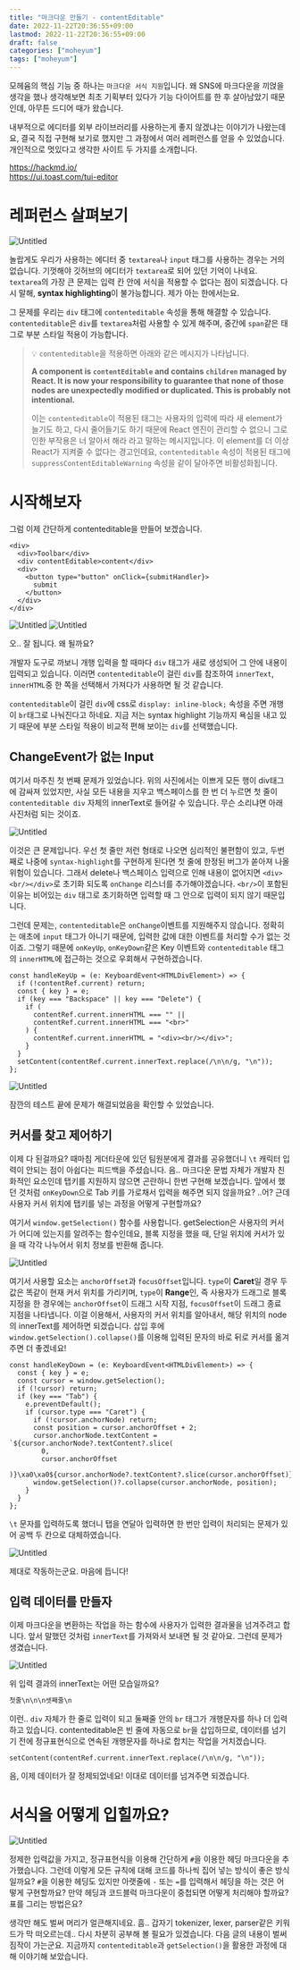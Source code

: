 ```yaml
---
title: "마크다운 만들기 - contentEditable"
date: 2022-11-22T20:36:55+09:00
lastmod: 2022-11-22T20:36:55+09:00
draft: false
categories: ["moheyum"]
tags: ["moheyum"]
---
```


모헤윰의 핵심 기능 중 하나는 `마크다운 서식 지원`입니다. 왜 SNS에 마크다운을 끼얹을 생각을 했나 생각해보면 최초 기획부터 있다가 기능 다이어트를 한 후 살아남았기 때문인데, 아무튼 드디어 때가 왔습니다.

내부적으로 에디터를 외부 라이브러리를 사용하는게 좋지 않겠냐는 이야기가 나왔는데요, 결국 직접 구현해 보기로 했지만 그 과정에서 여러 레퍼런스를 얻을 수 있었습니다. 개인적으로 멋있다고 생각한 사이트 두 가지를 소개합니다.

https://hackmd.io/  
https://ui.toast.com/tui-editor

# 레퍼런스 살펴보기

![Untitled](/image/md_editor_1_01.png)

놀랍게도 우리가 사용하는 에디터 중 `textarea`나 `input` 태그를 사용하는 경우는 거의 없습니다. 기껏해야 깃허브의 에디터가 `textarea`로 되어 있던 기억이 나네요. `textarea`의 가장 큰 문제는 입력 칸 안에 서식을 적용할 수 없다는 점이 되겠습니다. 다시 말해, **syntax highlighting**이 불가능합니다. 제가 아는 한에서는요.

그 문제를 우리는 `div` 태그에 `contenteditable` 속성을 통해 해결할 수 있습니다. `contenteditable`은 `div`를 `textarea`처럼 사용할 수 있게 해주며, 중간에 `span`같은 태그로 부분 스타일 적용이 가능합니다.

> 💡 `contenteditable`을 적용하면 아래와 같은 메시지가 나타납니다.
>
> **A component is `contentEditable` and contains `children` managed by React. It is now your responsibility to guarantee that none of those nodes are unexpectedly modified or duplicated. This is probably not intentional.**
>
> 이는 `contenteditable`이 적용된 태그는 사용자의 입력에 따라 새 element가 늘기도 하고, 다시 줄어들기도 하기 때문에 React 엔진이 관리할 수 없으니 그로 인한 부작용은 너 알아서 해라 라고 말하는 메시지입니다. 이 element를 더 이상 React가 지켜줄 수 없다는 경고인데요, `contenteditable` 속성이 적용된 태그에 `suppressContentEditableWarning` 속성을 같이 달아주면 비활성화됩니다.

# 시작해보자

그럼 이제 간단하게 contenteditable을 만들어 보겠습니다.

```tsx
<div>
  <div>Toolbar</div>
  <div contentEditable>content</div>
  <div>
    <button type="button" onClick={submitHandler}>
      submit
    </button>
  </div>
</div>
```

![Untitled](/image/md_editor_1_02.png)
![Untitled](/image/md_editor_1_03.png)

오.. 잘 됩니다. 왜 될까요?

개발자 도구로 까보니 개행 입력을 할 때마다 `div` 태그가 새로 생성되어 그 안에 내용이 입력되고 있습니다. 이러면 `contenteditable`이 걸린 `div`를 참조하여 `innerText`, `innerHTML`중 한 쪽을 선택해서 가져다가 사용하면 될 것 같습니다.

`contenteditable`이 걸린 `div`에 css로 `display: inline-block;` 속성을 주면 개행이 `br`태그로 나눠진다고 하네요. 지금 저는 syntax highlight 기능까지 욕심을 내고 있기 때문에 부분 스타일 적용이 비교적 편해 보이는 `div`를 선택했습니다.

## ChangeEvent가 없는 Input

여기서 마주친 첫 번째 문제가 있었습니다. 위의 사진에서는 이쁘게 모든 행이 div태그에 감싸져 있었지만, 사실 모든 내용을 지우고 백스페이스를 한 번 더 누르면 첫 줄이 `contenteditable div` 자체의 innerText로 들어갈 수 있습니다. 무슨 소리냐면 아래 사진처럼 되는 것이죠.

![Untitled](/image/md_editor_1_04.png)

이것은 큰 문제입니다. 우선 첫 줄만 저런 형태로 나오면 심리적인 불편함이 있고, 두번째로 나중에 `syntax-highlight`를 구현하게 된다면 첫 줄에 한정된 버그가 쏟아져 나올 위험이 있습니다. 그래서 delete나 백스페이스 입력으로 인해 내용이 없어지면 `<div><br/></div>`로 초기화 되도록 `onChange` 리스너를 추가해야겠습니다. `<br/>`이 포함된 이유는 비어있는 `div` 태그로 초기화하면 입력할 때 그 안으로 입력이 되지 않기 때문입니다.

그런데 문제는, `contenteditable`은 `onChange`이벤트를 지원해주지 않습니다. 정확히는 애초에 `input` 태그가 아니기 때문에, 입력한 값에 대한 이벤트를 처리할 수가 없는 것이죠. 그렇기 때문에 `onKeyUp`, `onKeyDown`같은 Key 이벤트와 `contenteditable` 태그의 `innerHTML`에 접근하는 것으로 우회해서 구현하겠습니다.

```tsx
const handleKeyUp = (e: KeyboardEvent<HTMLDivElement>) => {
  if (!contentRef.current) return;
  const { key } = e;
  if (key === "Backspace" || key === "Delete") {
    if (
      contentRef.current.innerHTML === "" ||
      contentRef.current.innerHTML === "<br>"
    ) {
      contentRef.current.innerHTML = "<div><br/></div>";
    }
  }
  setContent(contentRef.current.innerText.replace(/\n\n/g, "\n"));
};
```

![Untitled](/image/md_editor_1_05.png)

잠깐의 테스트 끝에 문제가 해결되었음을 확인할 수 있었습니다.

## 커서를 찾고 제어하기

이제 다 된걸까요? 때마침 게더타운에 있던 팀원분에게 결과를 공유했더니 `\t` 캐릭터 입력이 안되는 점이 아쉽다는 피드백을 주셨습니다. 음.. 마크다운 문법 자체가 개발자 친화적인 요소인데 탭키를 지원하지 않으면 곤란하니 한번 구현해 보겠습니다. 앞에서 했던 것처럼 `onKeyDown`으로 Tab 키를 가로채서 입력을 해주면 되지 않을까요? ..어? 근데 사용자 커서 위치에 탭키를 넣는 과정을 어떻게 구현할까요?

여기서 `window.getSelection()` 함수를 사용합니다. getSelection은 사용자의 커서가 어디에 있는지를 알려주는 함수인데요, 블록 지정을 했을 때, 단일 위치에 커서가 있을 때 각각 나누어서 위치 정보를 반환해 줍니다.

![Untitled](/image/md_editor_1_06.png)

여기서 사용할 요소는 `anchorOffset`과 `focusOffset`입니다. `type`이 **Caret**일 경우 두 값은 똑같이 현재 커서 위치를 가리키며, `type`이 **Range**인, 즉 사용자가 드래그로 블록 지정을 한 경우에는 `anchorOffset`이 드래그 시작 지점, `focusOffset`이 드래그 종료 지점을 나타냅니다. 이걸 이용해서, 사용자의 커서 위치를 알아내서, 해당 위치의 node의 innerText를 제어하면 되겠습니다. 삽입 후에 `window.getSelection().collapse()`를 이용해 입력된 문자의 바로 뒤로 커서를 옮겨주면 더 좋겠네요!

```tsx
const handleKeyDown = (e: KeyboardEvent<HTMLDivElement>) => {
  const { key } = e;
  const cursor = window.getSelection();
  if (!cursor) return;
  if (key === "Tab") {
    e.preventDefault();
    if (cursor.type === "Caret") {
      if (!cursor.anchorNode) return;
      const position = cursor.anchorOffset + 2;
      cursor.anchorNode.textContent = `${cursor.anchorNode?.textContent?.slice(
        0,
        cursor.anchorOffset
      )}\xa0\xa0${cursor.anchorNode?.textContent?.slice(cursor.anchorOffset)}`;
      window.getSelection()?.collapse(cursor.anchorNode, position);
    }
  }
};
```

`\t` 문자를 입력하도록 했더니 탭을 연달아 입력하면 한 번만 입력이 처리되는 문제가 있어 공백 두 칸으로 대체하였습니다.

![Untitled](/image/md_editor_1_07.png)

제대로 작동하는군요. 마음에 듭니다!

## 입력 데이터를 만들자

이제 마크다운을 변환하는 작업을 하는 함수에 사용자가 입력한 결과물을 넘겨주려고 합니다. 앞서 말했던 것처럼 `innerText`를 가져와서 보내면 될 것 같아요. 그런데 문제가 생겼습니다.

![Untitled](/image/md_editor_1_08.png)

위 입력 결과의 innerText는 어떤 모습일까요?

```markdown
첫줄\n\n\n셋째줄\n
```

이런.. `div` 자체가 한 줄로 입력이 되고 둘째줄 안의 `br` 태그가 개행문자를 하나 더 입력하고 있습니다. contenteditable은 빈 줄에 자동으로 `br`을 삽입하므로, 데이터를 넘기기 전에 정규표현식으로 연속된 개행문자를 하나로 합치는 작업을 거치겠습니다.

```tsx
setContent(contentRef.current.innerText.replace(/\n\n/g, "\n"));
```

음, 이제 데이터가 잘 정제되었네요! 이대로 데이터를 넘겨주면 되겠습니다.

# 서식을 어떻게 입힐까요?

![Untitled](/image/md_editor_1_09.png)

정제한 입력값을 가지고, 정규표현식을 이용해 간단하게 `#`을 이용한 헤딩 마크다운을 추가했습니다. 그런데 이렇게 모든 규칙에 대해 코드를 하나씩 집어 넣는 방식이 좋은 방식일까요? `#`을 이용한 헤딩도 있지만 아랫줄에 `-` 또는 `=`를 입력해서 헤딩을 하는 것은 어떻게 구현할까요? 만약 헤딩과 코드블럭 마크다운이 중첩되면 어떻게 처리해야 할까요? 표를 그리는 방법은요?

생각만 해도 벌써 머리가 얼큰해지네요. 흠.. 갑자기 tokenizer, lexer, parser같은 키워드가 막 떠오르는데.. 다시 차분히 공부해 볼 필요가 있겠습니다. 다음 글의 내용이 벌써 짐작이 가는군요. 지금까지 `contenteditable`과 `getSelection()`을 활용한 과정에 대해 이야기해 보았습니다.
